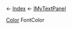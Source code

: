 ← [Index](Api-Index) ← [IMyTextPanel](Sandbox.ModAPI.Ingame.IMyTextPanel)

[Color](VRageMath.Color) FontColor